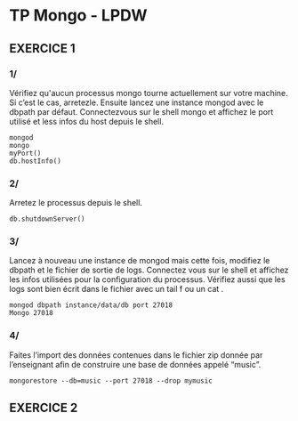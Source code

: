 # TP Mongo - LPDW

## EXERCICE 1

### 1/ 
Vérifiez qu'aucun processus mongo tourne actuellement sur votre machine. Si c’est
le cas, arretezle.
Ensuite lancez une instance mongod avec le dbpath par défaut.
Connectezvous
sur le shell mongo et affichez le port utilisé et less infos du host
depuis le shell.

```
mongod
mongo
myPort()
db.hostInfo()
```
### 2/ 
Arretez le processus depuis le shell.

```
db.shutdownServer()
```

### 3/
Lancez à nouveau une instance de mongod mais cette fois, modifiez le dbpath et le
fichier de sortie de logs. Connectez vous sur le shell et affichez les infos utilisées
pour la configuration du processus. Vérifiez aussi que les logs sont bien écrit dans le
fichier avec un tail f
ou un cat .

```
mongod dbpath instance/data/db port 27018
Mongo 27018
```
### 4/
Faites l’import des données contenues dans le fichier zip donnée par l’enseignant
afin de construire une base de données appelé “music”.
```
mongorestore --db=music --port 27018 --drop mymusic
```

## EXERCICE 2